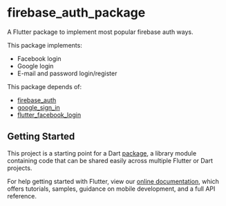 # firebase_auth_package

A Flutter package to implement most popular firebase auth ways.

This package implements:
- Facebook login
- Google login
- E-mail and password login/register

This package depends of:
- [firebase_auth](https://pub.dev/packages/firebase_auth)
- [google_sign_in](https://pub.dev/packages/google_sign_in)
- [flutter_facebook_login](https://pub.dev/packages/flutter_facebook_login)

## Getting Started

This project is a starting point for a Dart
[package](https://flutter.dev/developing-packages/),
a library module containing code that can be shared easily across
multiple Flutter or Dart projects.

For help getting started with Flutter, view our 
[online documentation](https://flutter.dev/docs), which offers tutorials, 
samples, guidance on mobile development, and a full API reference.
